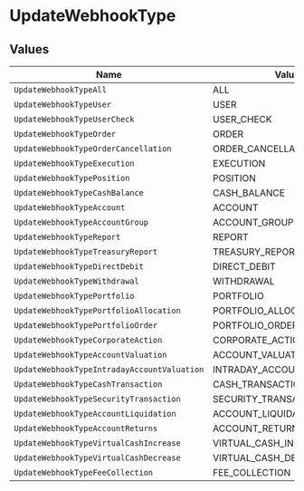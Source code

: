# UpdateWebhookType


## Values

| Name                                        | Value                                       |
| ------------------------------------------- | ------------------------------------------- |
| `UpdateWebhookTypeAll`                      | ALL                                         |
| `UpdateWebhookTypeUser`                     | USER                                        |
| `UpdateWebhookTypeUserCheck`                | USER_CHECK                                  |
| `UpdateWebhookTypeOrder`                    | ORDER                                       |
| `UpdateWebhookTypeOrderCancellation`        | ORDER_CANCELLATION                          |
| `UpdateWebhookTypeExecution`                | EXECUTION                                   |
| `UpdateWebhookTypePosition`                 | POSITION                                    |
| `UpdateWebhookTypeCashBalance`              | CASH_BALANCE                                |
| `UpdateWebhookTypeAccount`                  | ACCOUNT                                     |
| `UpdateWebhookTypeAccountGroup`             | ACCOUNT_GROUP                               |
| `UpdateWebhookTypeReport`                   | REPORT                                      |
| `UpdateWebhookTypeTreasuryReport`           | TREASURY_REPORT                             |
| `UpdateWebhookTypeDirectDebit`              | DIRECT_DEBIT                                |
| `UpdateWebhookTypeWithdrawal`               | WITHDRAWAL                                  |
| `UpdateWebhookTypePortfolio`                | PORTFOLIO                                   |
| `UpdateWebhookTypePortfolioAllocation`      | PORTFOLIO_ALLOCATION                        |
| `UpdateWebhookTypePortfolioOrder`           | PORTFOLIO_ORDER                             |
| `UpdateWebhookTypeCorporateAction`          | CORPORATE_ACTION                            |
| `UpdateWebhookTypeAccountValuation`         | ACCOUNT_VALUATION                           |
| `UpdateWebhookTypeIntradayAccountValuation` | INTRADAY_ACCOUNT_VALUATION                  |
| `UpdateWebhookTypeCashTransaction`          | CASH_TRANSACTION                            |
| `UpdateWebhookTypeSecurityTransaction`      | SECURITY_TRANSACTION                        |
| `UpdateWebhookTypeAccountLiquidation`       | ACCOUNT_LIQUIDATION                         |
| `UpdateWebhookTypeAccountReturns`           | ACCOUNT_RETURNS                             |
| `UpdateWebhookTypeVirtualCashIncrease`      | VIRTUAL_CASH_INCREASE                       |
| `UpdateWebhookTypeVirtualCashDecrease`      | VIRTUAL_CASH_DECREASE                       |
| `UpdateWebhookTypeFeeCollection`            | FEE_COLLECTION                              |